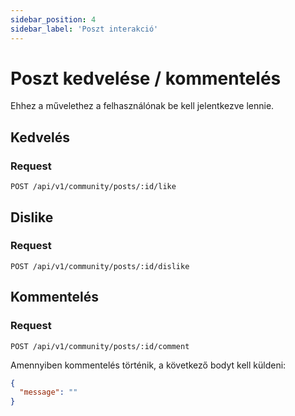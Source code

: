 ```yaml
---
sidebar_position: 4
sidebar_label: 'Poszt interakció'
---
```


# Poszt kedvelése / kommentelés

Ehhez a művelethez a felhasználónak be kell jelentkezve lennie.

## Kedvelés
### Request
`POST /api/v1/community/posts/:id/like`

## Dislike
### Request
`POST /api/v1/community/posts/:id/dislike`

## Kommentelés
### Request
`POST /api/v1/community/posts/:id/comment`

Amennyiben kommentelés történik, a következő bodyt kell küldeni:

```json
{
  "message": ""
}
``` 